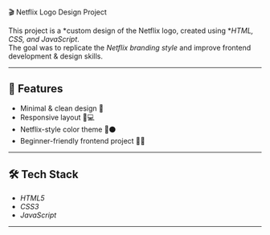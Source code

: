 🎬 Netflix Logo Design Project  

This project is a *custom design of the Netflix logo, created using **HTML, CSS, and JavaScript*.  
The goal was to replicate the *Netflix branding style* and improve frontend development & design skills.  

---

## 🚀 Features
- Minimal & clean design 🎨  
- Responsive layout 📱💻  
- Netflix-style color theme 🔴⚫  
- Beginner-friendly frontend project 👨‍💻  

---

## 🛠 Tech Stack
- *HTML5*  
- *CSS3*  
- *JavaScript*  

---

